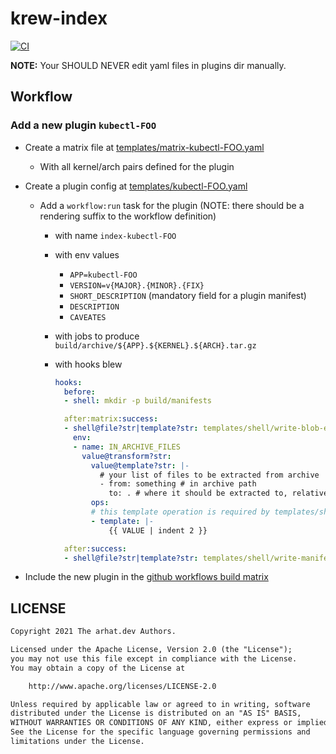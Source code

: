 # krew-index

[![CI](https://github.com/arhat-dev/krew-index/workflows/CI/badge.svg)](https://github.com/arhat-dev/krew-index/actions?query=workflow%3ACI)

__NOTE:__ Your SHOULD NEVER edit yaml files in plugins dir manually.

## Workflow

### Add a new plugin `kubectl-FOO`

- Create a matrix file at [templates/matrix-kubectl-FOO.yaml](./templates)
  - With all kernel/arch pairs defined for the plugin
- Create a plugin config at [templates/kubectl-FOO.yaml](./templates)
  - Add a `workflow:run` task for the plugin (NOTE: there should be a rendering suffix to the workflow definition)
    - with name `index-kubectl-FOO`
    - with env values
      - `APP=kubectl-FOO`
      - `VERSION=v{MAJOR}.{MINOR}.{FIX}`
      - `SHORT_DESCRIPTION` (mandatory field for a plugin manifest)
      - `DESCRIPTION`
      - `CAVEATES`
    - with jobs to produce `build/archive/${APP}.${KERNEL}.${ARCH}.tar.gz`
    - with hooks blew

      ```yaml
      hooks:
        before:
        - shell: mkdir -p build/manifests

        after:matrix:success:
        - shell@file?str|template?str: templates/shell/write-blob-entry.tmpl
          env:
          - name: IN_ARCHIVE_FILES
            value@transform?str:
              value@template?str: |-
                # your list of files to be extracted from archive
                - from: something # in archive path
                  to: . # where it should be extracted to, relative path to plugin installation dir
              ops:
              # this template operation is required by templates/shell/write-blob-entry.tmpl
              - template: |-
                  {{ VALUE | indent 2 }}

        after:success:
        - shell@file?str|template?str: templates/shell/write-manifest.tmpl
      ```

- Include the new plugin in the [github workflows build matrix](./.github/workflows/ci.yaml)

## LICENSE

```txt
Copyright 2021 The arhat.dev Authors.

Licensed under the Apache License, Version 2.0 (the "License");
you may not use this file except in compliance with the License.
You may obtain a copy of the License at

    http://www.apache.org/licenses/LICENSE-2.0

Unless required by applicable law or agreed to in writing, software
distributed under the License is distributed on an "AS IS" BASIS,
WITHOUT WARRANTIES OR CONDITIONS OF ANY KIND, either express or implied.
See the License for the specific language governing permissions and
limitations under the License.
```
